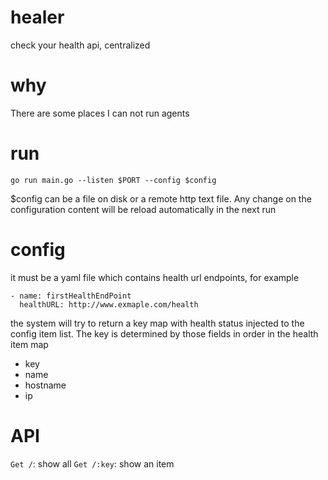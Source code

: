# healer
check your health api,  centralized

# why

There are some places I can not run agents

# run 
```
go run main.go --listen $PORT --config $config
```

$config can be a file on disk or a remote http text file.  Any change on the
configuration content will be reload automatically in the next run

# config

it must be a yaml file which contains health url endpoints, for example
```
- name: firstHealthEndPoint
  healthURL: http://www.exmaple.com/health
```

the system will try to return a key map with health status injected to the
config item list. The key is determined by those fields in order in the health
item map

- key
- name
- hostname
- ip

# API
`Get /`: show all 
`Get /:key`: show an item
